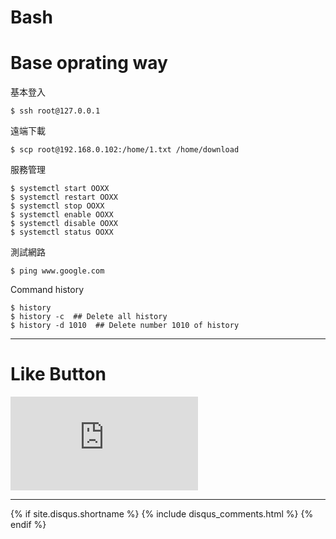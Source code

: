 # Bash
# Base oprating way


基本登入
```
$ ssh root@127.0.0.1
```

遠端下載
```
$ scp root@192.168.0.102:/home/1.txt /home/download
```

服務管理
```
$ systemctl start OOXX
$ systemctl restart OOXX
$ systemctl stop OOXX
$ systemctl enable OOXX
$ systemctl disable OOXX
$ systemctl status OOXX
```

測試網路
```
$ ping www.google.com
```

Command history 
```
$ history 
$ history -c  ## Delete all history
$ history -d 1010  ## Delete number 1010 of history
```
* * *

# Like Button

<iframe class="lc-margin-top-64 lc-margin-bottom-32 lc-mobile" data-v-b66e9a5a="" frameborder="0" src="https://button.like.co/in/embed/s9443112/button"> </iframe>

* * *

{% if site.disqus.shortname %}
  {% include disqus_comments.html %}
{% endif %}
